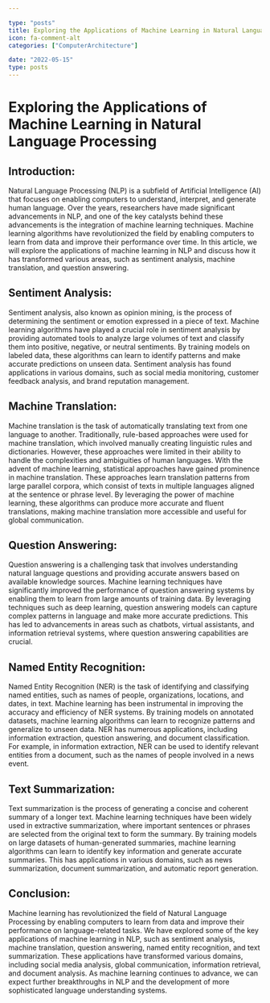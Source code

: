 ```yaml
---

type: "posts"
title: Exploring the Applications of Machine Learning in Natural Language Processing
icon: fa-comment-alt
categories: ["ComputerArchitecture"]

date: "2022-05-15"
type: posts
---
```





# Exploring the Applications of Machine Learning in Natural Language Processing

## Introduction:
Natural Language Processing (NLP) is a subfield of Artificial Intelligence (AI) that focuses on enabling computers to understand, interpret, and generate human language. Over the years, researchers have made significant advancements in NLP, and one of the key catalysts behind these advancements is the integration of machine learning techniques. Machine learning algorithms have revolutionized the field by enabling computers to learn from data and improve their performance over time. In this article, we will explore the applications of machine learning in NLP and discuss how it has transformed various areas, such as sentiment analysis, machine translation, and question answering.

## Sentiment Analysis:
Sentiment analysis, also known as opinion mining, is the process of determining the sentiment or emotion expressed in a piece of text. Machine learning algorithms have played a crucial role in sentiment analysis by providing automated tools to analyze large volumes of text and classify them into positive, negative, or neutral sentiments. By training models on labeled data, these algorithms can learn to identify patterns and make accurate predictions on unseen data. Sentiment analysis has found applications in various domains, such as social media monitoring, customer feedback analysis, and brand reputation management.

## Machine Translation:
Machine translation is the task of automatically translating text from one language to another. Traditionally, rule-based approaches were used for machine translation, which involved manually creating linguistic rules and dictionaries. However, these approaches were limited in their ability to handle the complexities and ambiguities of human languages. With the advent of machine learning, statistical approaches have gained prominence in machine translation. These approaches learn translation patterns from large parallel corpora, which consist of texts in multiple languages aligned at the sentence or phrase level. By leveraging the power of machine learning, these algorithms can produce more accurate and fluent translations, making machine translation more accessible and useful for global communication.

## Question Answering:
Question answering is a challenging task that involves understanding natural language questions and providing accurate answers based on available knowledge sources. Machine learning techniques have significantly improved the performance of question answering systems by enabling them to learn from large amounts of training data. By leveraging techniques such as deep learning, question answering models can capture complex patterns in language and make more accurate predictions. This has led to advancements in areas such as chatbots, virtual assistants, and information retrieval systems, where question answering capabilities are crucial.

## Named Entity Recognition:
Named Entity Recognition (NER) is the task of identifying and classifying named entities, such as names of people, organizations, locations, and dates, in text. Machine learning has been instrumental in improving the accuracy and efficiency of NER systems. By training models on annotated datasets, machine learning algorithms can learn to recognize patterns and generalize to unseen data. NER has numerous applications, including information extraction, question answering, and document classification. For example, in information extraction, NER can be used to identify relevant entities from a document, such as the names of people involved in a news event.

## Text Summarization:
Text summarization is the process of generating a concise and coherent summary of a longer text. Machine learning techniques have been widely used in extractive summarization, where important sentences or phrases are selected from the original text to form the summary. By training models on large datasets of human-generated summaries, machine learning algorithms can learn to identify key information and generate accurate summaries. This has applications in various domains, such as news summarization, document summarization, and automatic report generation.

## Conclusion:
Machine learning has revolutionized the field of Natural Language Processing by enabling computers to learn from data and improve their performance on language-related tasks. We have explored some of the key applications of machine learning in NLP, such as sentiment analysis, machine translation, question answering, named entity recognition, and text summarization. These applications have transformed various domains, including social media analysis, global communication, information retrieval, and document analysis. As machine learning continues to advance, we can expect further breakthroughs in NLP and the development of more sophisticated language understanding systems.